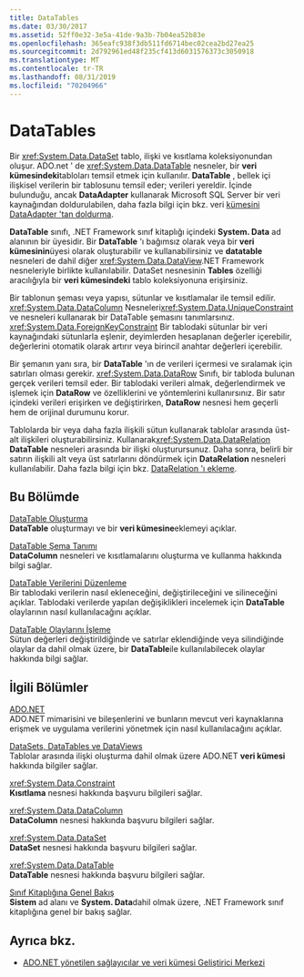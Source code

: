 ```yaml
---
title: DataTables
ms.date: 03/30/2017
ms.assetid: 52ff0e32-3e5a-41de-9a3b-7b04ea52b83e
ms.openlocfilehash: 365eafc938f3db511fd6714bec02cea2bd27ea25
ms.sourcegitcommit: 2d792961ed48f235cf413d6031576373c3050918
ms.translationtype: MT
ms.contentlocale: tr-TR
ms.lasthandoff: 08/31/2019
ms.locfileid: "70204966"
---
```

# <a name="datatables"></a>DataTables
Bir <xref:System.Data.DataSet> tablo, ilişki ve kısıtlama koleksiyonundan oluşur. ADO.net ' de <xref:System.Data.DataTable> nesneler, bir **veri kümesindeki**tabloları temsil etmek için kullanılır. **DataTable** , bellek içi ilişkisel verilerin bir tablosunu temsil eder; verileri yereldir. İçinde bulunduğu, ancak **DataAdapter** kullanarak Microsoft SQL Server bir veri kaynağından doldurulabilen, daha fazla bilgi için bkz. veri [kümesini DataAdapter 'tan doldurma](../populating-a-dataset-from-a-dataadapter.md).  
  
 **DataTable** sınıfı, .NET Framework sınıf kitaplığı içindeki **System. Data** ad alanının bir üyesidir. Bir **DataTable** 'ı bağımsız olarak veya bir **veri kümesinin**üyesi olarak oluşturabilir ve kullanabilirsiniz ve **datatable** nesneleri de dahil diğer <xref:System.Data.DataView>.NET Framework nesneleriyle birlikte kullanılabilir. DataSet nesnesinin **Tables** özelliği aracılığıyla bir **veri kümesindeki** tablo koleksiyonuna erişirsiniz.  
  
 Bir tablonun şeması veya yapısı, sütunlar ve kısıtlamalar ile temsil edilir. <xref:System.Data.DataColumn> Nesneleri<xref:System.Data.UniqueConstraint> ve nesneleri kullanarak bir DataTable şemasını tanımlarsınız. <xref:System.Data.ForeignKeyConstraint> Bir tablodaki sütunlar bir veri kaynağındaki sütunlarla eşlenir, deyimlerden hesaplanan değerler içerebilir, değerlerini otomatik olarak artırır veya birincil anahtar değerleri içerebilir.  
  
 Bir şemanın yanı sıra, bir **DataTable** 'ın de verileri içermesi ve sıralamak için satırları olması gerekir. <xref:System.Data.DataRow> Sınıfı, bir tabloda bulunan gerçek verileri temsil eder. Bir tablodaki verileri almak, değerlendirmek ve işlemek için **DataRow** ve özelliklerini ve yöntemlerini kullanırsınız. Bir satır içindeki verileri erişirken ve değiştirirken, **DataRow** nesnesi hem geçerli hem de orijinal durumunu korur.  
  
 Tablolarda bir veya daha fazla ilişkili sütun kullanarak tablolar arasında üst-alt ilişkileri oluşturabilirsiniz. Kullanarak<xref:System.Data.DataRelation> **DataTable** nesneleri arasında bir ilişki oluşturursunuz. Daha sonra, belirli bir satırın ilişkili alt veya üst satırlarını döndürmek için **DataRelation** nesneleri kullanılabilir. Daha fazla bilgi için bkz. [DataRelation 'ı ekleme](adding-datarelations.md).  
  
## <a name="in-this-section"></a>Bu Bölümde  
 [DataTable Oluşturma](creating-a-datatable.md)  
 **DataTable** oluşturmayı ve bir **veri kümesine**eklemeyi açıklar.  
  
 [DataTable Şema Tanımı](datatable-schema-definition.md)  
 **DataColumn** nesneleri ve kısıtlamalarını oluşturma ve kullanma hakkında bilgi sağlar.  
  
 [DataTable Verilerini Düzenleme](manipulating-data-in-a-datatable.md)  
 Bir tablodaki verilerin nasıl ekleneceğini, değiştirileceğini ve silineceğini açıklar. Tablodaki verilerde yapılan değişiklikleri incelemek için **DataTable** olaylarının nasıl kullanılacağını açıklar.  
  
 [DataTable Olaylarını İşleme](handling-datatable-events.md)  
 Sütun değerleri değiştirildiğinde ve satırlar eklendiğinde veya silindiğinde olaylar da dahil olmak üzere, bir **DataTable**ile kullanılabilecek olaylar hakkında bilgi sağlar.  
  
## <a name="related-sections"></a>İlgili Bölümler  
 [ADO.NET](../index.md)  
 ADO.NET mimarisini ve bileşenlerini ve bunların mevcut veri kaynaklarına erişmek ve uygulama verilerini yönetmek için nasıl kullanılacağını açıklar.  
  
 [DataSets, DataTables ve DataViews](index.md)  
 Tablolar arasında ilişki oluşturma dahil olmak üzere ADO.NET **veri kümesi** hakkında bilgiler sağlar.  
  
 <xref:System.Data.Constraint>  
 **Kısıtlama** nesnesi hakkında başvuru bilgileri sağlar.  
  
 <xref:System.Data.DataColumn>  
 **DataColumn** nesnesi hakkında başvuru bilgileri sağlar.  
  
 <xref:System.Data.DataSet>  
 **DataSet** nesnesi hakkında başvuru bilgileri sağlar.  
  
 <xref:System.Data.DataTable>  
 **DataTable** nesnesi hakkında başvuru bilgileri sağlar.  
  
 [Sınıf Kitaplığına Genel Bakış](../../../../standard/class-library-overview.md)  
 **Sistem** ad alanı ve **System. Data**dahil olmak üzere, .NET Framework sınıf kitaplığına genel bir bakış sağlar.  
  
## <a name="see-also"></a>Ayrıca bkz.

- [ADO.NET yönetilen sağlayıcılar ve veri kümesi Geliştirici Merkezi](https://go.microsoft.com/fwlink/?LinkId=217917)
